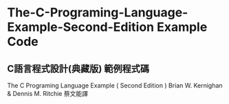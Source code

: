 # The-C-Programing-Language-Example-Second-Edition Example Code  
## C語言程式設計(典藏版) 範例程式碼
The C Programing Language Example ( Second Edition ) Brian W. Kernighan &amp; Dennis M. Ritchie 蔡文能譯
